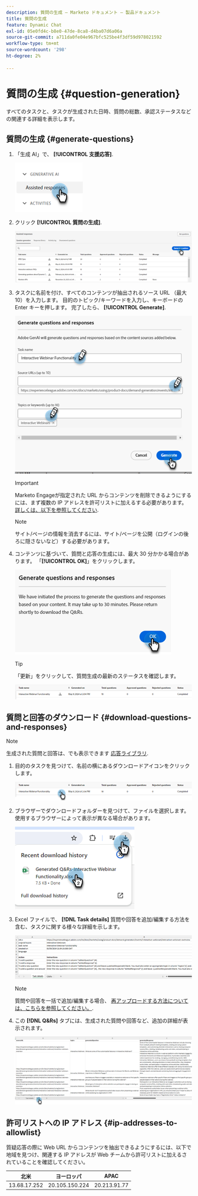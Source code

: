 ```yaml
---
description: 質問の生成 – Marketo ドキュメント – 製品ドキュメント
title: 質問の生成
feature: Dynamic Chat
exl-id: 05e0fd4c-b8e0-47de-8ca8-d4ba07d6a06a
source-git-commit: a711da0fe04e967bfc525be4f3df59d978021592
workflow-type: tm+mt
source-wordcount: '298'
ht-degree: 2%

---
```


# 質問の生成 {#question-generation}

すべてのタスクと、タスクが生成された日時、質問の総数、承認ステータスなどの関連する詳細を表示します。

## 質問の生成 {#generate-questions}

1. 「生成 AI」で、 **[!UICONTROL 支援応答]**.

   ![](assets/question-generation-1.png)

1. クリック **[!UICONTROL 質問の生成]**.

   ![](assets/question-generation-2.png)

1. タスクに名前を付け、すべてのコンテンツが抽出されるソース URL （最大 10）を入力します。 目的のトピック/キーワードを入力し、キーボードの Enter キーを押します。 完了したら、 **[!UICONTROL Generate]**.

   ![](assets/question-generation-3.png)

   >[!IMPORTANT]
   >
   >Marketo Engageが指定された URL からコンテンツを削除できるようにするには、まず複数の IP アドレスを許可リストに加えるする必要があります。 [詳しくは、以下を参照してください](#ip-addresses-to-allowlist).

   >[!NOTE]
   >
   >サイト/ページの情報を消去するには、サイト/ページを公開（ログインの後ろに隠さないなど）する必要があります。

1. コンテンツに基づいて、質問と応答の生成には、最大 30 分かかる場合があります。 「**[!UICONTROL OK]**」をクリックします。

   ![](assets/question-generation-4.png)

   >[!TIP]
   >
   >「更新」をクリックして、質問生成の最新のステータスを確認します。

   ![](assets/question-generation-5.png)

## 質問と回答のダウンロード {#download-questions-and-responses}

>[!NOTE]
>
>生成された質問と回答は、でも表示できます [応答ライブラリ](/help/marketo/product-docs/demand-generation/dynamic-chat/generative-ai/response-library.md).

1. 目的のタスクを見つけて、名前の横にあるダウンロードアイコンをクリックします。

   ![](assets/question-generation-6.png)

1. ブラウザーでダウンロードフォルダーを見つけて、ファイルを選択します。 使用するブラウザーによって表示が異なる場合があります。

   ![](assets/question-generation-7.png)

1. Excel ファイルで、 **[!DNL Task details]** 質問や回答を追加/編集する方法を含む、タスクに関する様々な詳細を示します。

   ![](assets/question-generation-8.png)

   >[!NOTE]
   >
   >質問や回答を一括で追加/編集する場合、 [再アップロードする方法については、こちらを参照してください。](/help/marketo/product-docs/demand-generation/dynamic-chat/generative-ai/response-library.md).

1. この **[!DNL Q&Rs]** タブには、生成された質問や回答など、追加の詳細が表示されます。

   ![](assets/question-generation-9.png)

## 許可リストへの IP アドレス {#ip-addresses-to-allowlist}

質疑応答の際に Web URL からコンテンツを抽出できるようにするには、以下で地域を見つけ、関連する IP アドレスが Web チームから許可リストに加えるされていることを確認してください。

<table width="450">
<thead>
  <tr>
    <th>北米</th>
    <th>ヨーロッパ</th>
    <th>APAC</th>
  </tr>
</thead>
<tbody>
  <tr>
    <td>13.68.17.252</td>
    <td>20.105.150.224</td>
    <td>20.213.91.77</td>
  </tr>
</tbody>
</table>
